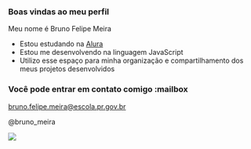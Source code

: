 ### Boas vindas ao meu perfil

Meu nome é Bruno Felipe Meira

- Estou estudando na [Alura](https://www.alura.com.br)
- Estou me desenvolvendo na linguagem JavaScript
- Utilizo esse espaço para minha organização e compartilhamento dos meus projetos desenvolvidos

### Você pode entrar em contato comigo :mailbox

bruno.felipe.meira@escola.pr.gov.br

@bruno_meira

![](https://media.tenor.com/y3KFJlGXktwAAAAi/the-simpsons-bart-simpson.gif
)














